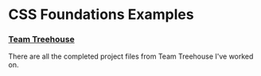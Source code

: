 # CSS Foundations Examples #
### [Team Treehouse](http://teamtreehouse.com/) ###


There are all the completed project files from Team Treehouse I've worked on.

